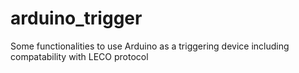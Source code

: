 # arduino_trigger
Some functionalities to use Arduino as a triggering device including compatability with LECO protocol
